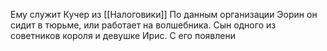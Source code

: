 Ему служит Кучер из [[Налоговики]]
По данным организации Эорин он сидит в тюрьме, или работает на волшебника. Сын одного из советников короля и девушке Ирис. С его появлени